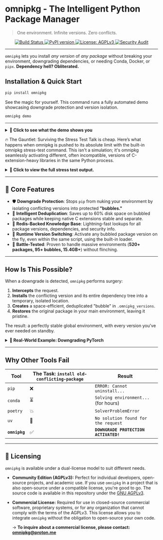 # omnipkg - The Intelligent Python Package Manager
> One environment. Infinite versions. Zero conflicts.

<p align="center">
  <a href="https://github.com/1minds3t/omnipkg/actions/workflows/test.yml">
    <img src="https://img.shields.io/github/actions/workflow/status/1minds3t/omnipkg/test.yml?branch=main" alt="Build Status">
  </a>
  <a href="https://pypi.org/project/omnipkg/">
    <img src="https://img.shields.io/pypi/v/omnipkg.svg" alt="PyPI version">
  </a>
  <a href="https://www.gnu.org/licenses/agpl-3.0">
    <img src="https://img.shields.io/badge/License-AGPLv3-red.svg" alt="License: AGPLv3">
  </a>
  <a href="https://github.com/1minds3t/omnipkg/actions/workflows/security_audit.yml">
    <img src="https://img.shields.io/github/actions/workflow/status/1minds3t/omnipkg/security_audit.yml?branch=main" alt="Security Audit">
  </a>
</p>

---

`omnipkg` lets you install *any version* of *any package* without breaking your environment, downgrading dependencies, or needing Conda, Docker, or `pipx`. **Dependency hell? Obliterated.**

## Installation & Quick Start

```bash
pip install omnipkg
```

See the magic for yourself. This command runs a fully automated demo showcasing downgrade protection and version isolation.

```bash
omnipkg demo
```

---

<details>
  
<summary><strong>🔬 Click to see what the demo shows you</strong></summary>
# The demo first shows you what happens when you use pip...
💀 You: pip install flask-login==0.4.1
...
💥 BOOM! Look what pip did:
   ❌ Uninstalled flask-login 0.6.3
   ❌ Downgraded Flask and Werkzeug
   ❌ Your modern project is now BROKEN

# Then, it shows you the omnipkg way...
🧠 Smart choice! Using omnipkg instead...
🫧 Creating a protective bubble for the old version...
$ omnipkg install flask-login==0.4.1
✅ omnipkg install successful!
🎯 BOTH versions now coexist peacefully!

</details>

🔥 The Gauntlet: Surviving the Stress Test
Talk is cheap. Here’s what happens when omnipkg is pushed to its absolute limit with the built-in omnipkg stress-test command. This isn't a simulation; it's omnipkg seamlessly activating different, often incompatible, versions of C-extension-heavy libraries in the same Python process.

<details>

<summary><strong>🤯 Click to view the full stress test output.</strong></summary>
Generated bash
# Creating bubbles for older, conflicting versions...
--- Creating bubble for numpy==1.24.3 ---
✅ Bubble created: 1363 files copied, 0 deduplicated.
--- Creating bubble for scipy==1.12.0 ---
✅ Bubble created: 3551 files copied, 0 deduplicated.

# Executing the test...
💥 NUMPY VERSION JUGGLING:

⚡ Switching to numpy==1.24.3
🌀 omnipkg loader: Activating numpy==1.24.3...
 ✅ Activated bubble: /path/to/.omnipkg_versions/numpy-1.24.3
   ✅ Version: 1.24.3
   🔢 Array sum: 6

⚡ Switching to numpy==1.26.4
🌀 omnipkg loader: Activating numpy==1.26.4...
 🧹 Deactivated bubble: numpy-1.24.3
 ✅ Activated bubble: /path/to/.omnipkg_versions/numpy-1.26.4
   ✅ Version: 1.26.4
   🔢 Array sum: 6

🔥 SCIPY C-EXTENSION TEST:

🌋 Switching to scipy==1.12.0
🌀 omnipkg loader: Activating scipy==1.12.0...
 ✅ Activated bubble: /path/to/.omnipkg_versions/scipy-1.12.0
   ✅ Version: 1.12.0
   ♻️ Sparse matrix: 3 non-zeros

🌋 Switching to scipy==1.16.1
🌀 omnipkg loader: Activating scipy==1.16.1...
 🧹 Deactivated bubble: scipy-1.12.0
 ✅ System version already matches requested version (1.16.1). No bubble activation needed.
   ✅ Version: 1.16.1
   ♻️ Sparse matrix: 3 non-zeros

 🚨 OMNIPKG SURVIVED NUCLEAR TESTING! 🎇
 
</details>

---

## 🚀 Core Features

-   🛡️ **Downgrade Protection**: Stops `pip` from nuking your environment by isolating conflicting versions into protected **"bubbles."**
-   💾 **Intelligent Deduplication**: Saves up to 60% disk space on bubbled packages while keeping native C extensions stable and separate.
-   🧠 **Redis-Backed Knowledge Base**: Lightning-fast lookups for all package versions, dependencies, and security info.
-   🔀 **Runtime Version Switching**: Activate any bubbled package version on the fly, even within the same script, using the built-in loader.
-   🧪 **Battle-Tested**: Proven to handle massive environments (**520+ packages, 95+ bubbles, 15.4GB+**) without flinching.

---

## How Is This Possible?

When a downgrade is detected, `omnipkg` performs surgery:
1.  **Intercepts** the request.
2.  **Installs** the conflicting version and its entire dependency tree into a temporary, isolated location.
3.  **Creates** a space-efficient, deduplicated "bubble" in `.omnipkg_versions`.
4.  **Restores** the original package in your main environment, leaving it pristine.

The result: a perfectly stable global environment, with every version you've ever needed on standby.

<details>
<summary><strong>🔬 Real-World Example: Downgrading PyTorch</strong></summary>

```bash
# User wants to install an older torch version
$ omnipkg install torch==2.7.0

# ... (omnipkg detects the downgrade) ...
🛡️  DOWNGRADE PROTECTION ACTIVATED!
-> Fixing downgrade: torch from v2.7.1 to v2.7.0
🫧 Creating isolated bubble for torch v2.7.0
✅ Success: Dependencies resolved via PyPI API.
🧹 Creating deduplicated bubble...
⚠️  Disabling deduplication for native package: torch
✅ Bubble created: 16241 files copied, 3211 deduplicated.
📊 Space efficiency: 16.5% saved.
🔄 Restoring ‘torch’ to safe version v2.7.1 in main environment…

✅ Environment protection complete!
```
</details>

---

## Why Other Tools Fail

| Tool          | The Task: `install old-conflicting-package` | Result                                |
|---------------|---------------------------------------------|---------------------------------------|
| `pip`         | ❌                                          | `ERROR: Cannot uninstall...`          |
| `conda`       | ⏳                                          | `Solving environment...` (for hours)  |
| `poetry`      | 💥                                          | `SolverProblemError`                  |
| `uv`          | 🚫                                          | `No solution found for the request`   |
| **`omnipkg`** | ✅                                          | **`DOWNGRADE PROTECTION ACTIVATED!`** |

---

## 📜 Licensing

`omnipkg` is available under a dual-license model to suit different needs.

-   **Community Edition (AGPLv3):** Perfect for individual developers, open-source projects, and academic use. If you use `omnipkg` in a project that is also open-source under a compatible license, you're good to go. The source code is available in this repository under the [GNU AGPLv3](LICENSE).

-   **Commercial License:** Required for use in closed-source commercial software, proprietary systems, or for any organization that cannot comply with the terms of the AGPLv3. This license allows you to integrate `omnipkg` without the obligation to open-source your own code.

    → **To inquire about a commercial license, please contact:** [**omnipkg@proton.me**](mailto:omnipkg@proton.me)